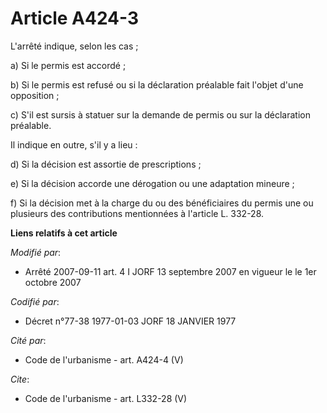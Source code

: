 # Article A424-3

L'arrêté indique, selon les cas ; 

a) Si le permis est accordé ; 

b) Si le permis est refusé ou si la déclaration préalable fait l'objet d'une opposition ; 

c) S'il est sursis à statuer sur la demande de permis ou sur la déclaration préalable. 

Il indique en outre, s'il y a lieu : 

d) Si la décision est assortie de prescriptions ; 

e) Si la décision accorde une dérogation ou une adaptation mineure ; 

f) Si la décision met à la charge du ou des bénéficiaires du permis une ou plusieurs des contributions mentionnées à
l'article L. 332-28.

**Liens relatifs à cet article**

_Modifié par_:

  - Arrêté 2007-09-11 art. 4 I JORF 13 septembre 2007 en vigueur le le 1er octobre 2007

_Codifié par_:

  - Décret n°77-38 1977-01-03 JORF 18 JANVIER 1977

_Cité par_:

  - Code de l'urbanisme - art. A424-4 (V)

_Cite_:

  - Code de l'urbanisme - art. L332-28 (V)
